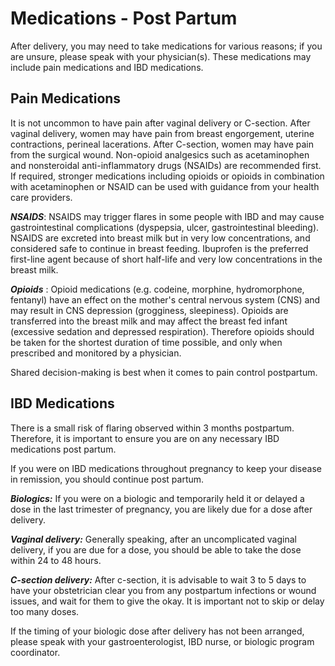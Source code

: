 
# Medications - Post Partum

After delivery, you may need to take medications for various reasons; if you are unsure, please speak with your physician(s).   These medications may include pain medications and IBD medications.

## **Pain Medications**

It is not uncommon to have pain after vaginal delivery or C-section.     After vaginal delivery, women may have pain from breast engorgement, uterine contractions, perineal lacerations.   After C-section, women may have pain from the surgical wound.   Non-opioid analgesics such as acetaminophen and nonsteroidal anti-inflammatory drugs (NSAIDs) are recommended first.  If required, stronger medications including opioids or opioids in combination with acetaminophen or NSAID can be used with guidance from your health care providers.

***NSAIDS***: NSAIDS may trigger flares in some people with IBD and may cause gastrointestinal complications (dyspepsia, ulcer, gastrointestinal bleeding).     NSAIDS are excreted into breast milk but in very low concentrations, and considered safe to continue in breast feeding.  Ibuprofen is the preferred first-line agent because of short half-life and very low concentrations in the breast milk.  

***Opioids*** : Opioid medications (e.g. codeine, morphine, hydromorphone, fentanyl) have an effect on the mother's central nervous system (CNS) and may result in CNS depression (grogginess, sleepiness).   Opioids are transferred into the breast milk and may affect the breast fed infant (excessive sedation and depressed respiration).  Therefore opioids should be taken for the shortest duration of time possible, and only when prescribed and monitored by a physician.  

Shared decision-making is best when it comes to pain control postpartum.

## **IBD Medications**

There is a small risk of flaring observed within 3 months postpartum.  Therefore, it is important to ensure you are on any necessary IBD medications post partum.

If you were on IBD medications throughout pregnancy to keep your disease in remission, you should continue post partum.

***Biologics:***
If you were on a biologic and temporarily held it or delayed a dose in the last trimester of pregnancy, you are likely due for a dose after delivery.

***Vaginal delivery:*** Generally speaking, after an uncomplicated vaginal delivery, if you are due for a dose, you should be able to take the dose within 24 to 48 hours.  

***C-section delivery:***  After c-section, it is advisable to wait 3 to 5 days to have your obstetrician clear you from any postpartum infections or wound issues, and wait for them to give the okay.  It is important not to skip or delay too many doses.

If the timing of your biologic dose after delivery has not been arranged, please speak with your gastroenterologist, IBD nurse, or biologic program coordinator.  


